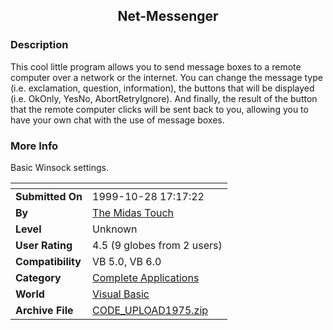 ﻿<div align="center">

## Net\-Messenger


</div>

### Description

This cool little program allows you to send message boxes to a remote computer over a network or the internet. You can change the message type (i.e. exclamation, question, information), the buttons that will be displayed (i.e. OkOnly, YesNo, AbortRetryIgnore). And finally, the result of the button that the remote computer clicks will be sent back to you, allowing you to have your own chat with the use of message boxes.
 
### More Info
 
Basic Winsock settings.


<span>             |<span>
---                |---
**Submitted On**   |1999-10-28 17:17:22
**By**             |[The Midas Touch](https://github.com/Planet-Source-Code/PSCIndex/blob/master/ByAuthor/the-midas-touch.md)
**Level**          |Unknown
**User Rating**    |4.5 (9 globes from 2 users)
**Compatibility**  |VB 5\.0, VB 6\.0
**Category**       |[Complete Applications](https://github.com/Planet-Source-Code/PSCIndex/blob/master/ByCategory/complete-applications__1-27.md)
**World**          |[Visual Basic](https://github.com/Planet-Source-Code/PSCIndex/blob/master/ByWorld/visual-basic.md)
**Archive File**   |[CODE\_UPLOAD1975\.zip](https://github.com/Planet-Source-Code/the-midas-touch-net-messenger__1-4613/archive/master.zip)








